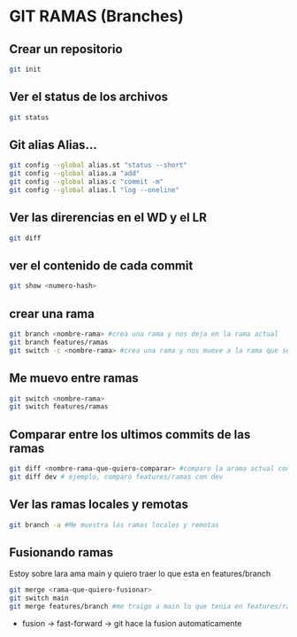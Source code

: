 # GIT RAMAS (Branches)

## Crear un repositorio

```sh
git init
```

## Ver el status de los archivos 

```sh
git status
```

## Git alias Alias...

```sh
git config --global alias.st "status --short"
git config --global alias.a "add"
git config --global alias.c "commit -m"
git config --global alias.l "log --oneline"
```
 
## Ver las direrencias en el WD y el LR

```sh
git diff
```

## ver el contenido de cada commit 
``` sh
git show <numero-hash>
```
## crear una rama

```sh
git branch <nombre-rama> #crea una rama y nos deja en la rama actual
git branch features/ramas
git switch -c <nombre-rama> #crea una rama y nos mueve a la rama que se creo
```

## Me muevo entre ramas
```sh
git switch <nombre-rama>
git switch features/ramas
```

## Comparar entre los ultimos commits de las ramas

```sh
git diff <nombre-rama-que-quiero-comparar> #comparo la arama actual contra la rama que indico
git diff dev # ejemplo, comparo features/ramas con dev
```
## Ver las ramas locales y remotas
```sh
git branch -a #Me muestra las ramas locales y remotas
```
## Fusionando ramas
Estoy sobre lara ama main y quiero traer lo que esta en features/branch
```sh
git merge <rama-que-quiero-fusionar>
git switch main
git merge features/branch #me traigo a main lo que tenia en features/ramas
```
* fusion -> fast-forward -> git hace la fusion automaticamente


